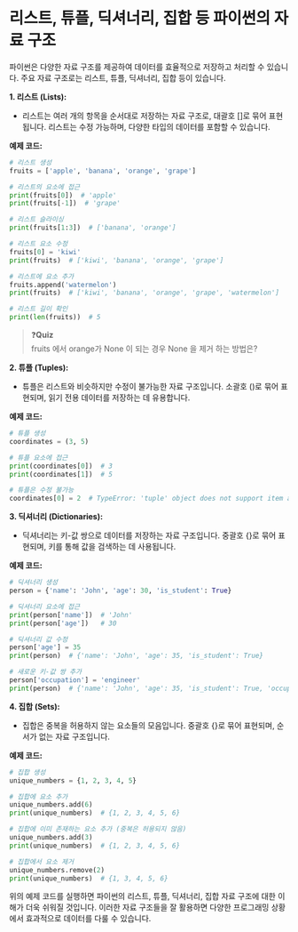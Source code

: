 # 리스트, 튜플, 딕셔너리, 집합 등 파이썬의 자료 구조
파이썬은 다양한 자료 구조를 제공하여 데이터를 효율적으로 저장하고 처리할 수 있습니다. 주요 자료 구조로는 리스트, 튜플, 딕셔너리, 집합 등이 있습니다. 

**1. 리스트 (Lists):**
- 리스트는 여러 개의 항목을 순서대로 저장하는 자료 구조로, 대괄호 []로 묶어 표현됩니다. 리스트는 수정 가능하며, 다양한 타입의 데이터를 포함할 수 있습니다.

**예제 코드:**
```python
# 리스트 생성
fruits = ['apple', 'banana', 'orange', 'grape']

# 리스트의 요소에 접근
print(fruits[0])  # 'apple'
print(fruits[-1])  # 'grape'

# 리스트 슬라이싱
print(fruits[1:3])  # ['banana', 'orange']

# 리스트 요소 수정
fruits[0] = 'kiwi'
print(fruits)  # ['kiwi', 'banana', 'orange', 'grape']

# 리스트에 요소 추가
fruits.append('watermelon')
print(fruits)  # ['kiwi', 'banana', 'orange', 'grape', 'watermelon']

# 리스트 길이 확인
print(len(fruits))  # 5
```
> ❓**Quiz**   
> fruits 에서 orange가 None 이 되는 경우 None 을 제거 하는 방법은?


**2. 튜플 (Tuples):**
- 튜플은 리스트와 비슷하지만 수정이 불가능한 자료 구조입니다. 소괄호 ()로 묶어 표현되며, 읽기 전용 데이터를 저장하는 데 유용합니다.

**예제 코드:**
```python
# 튜플 생성
coordinates = (3, 5)

# 튜플 요소에 접근
print(coordinates[0])  # 3
print(coordinates[1])  # 5

# 튜플은 수정 불가능
coordinates[0] = 2  # TypeError: 'tuple' object does not support item assignment
```

**3. 딕셔너리 (Dictionaries):**
- 딕셔너리는 키-값 쌍으로 데이터를 저장하는 자료 구조입니다. 중괄호 {}로 묶어 표현되며, 키를 통해 값을 검색하는 데 사용됩니다.

**예제 코드:**
```python
# 딕셔너리 생성
person = {'name': 'John', 'age': 30, 'is_student': True}

# 딕셔너리 요소에 접근
print(person['name'])  # 'John'
print(person['age'])   # 30

# 딕셔너리 값 수정
person['age'] = 35
print(person)  # {'name': 'John', 'age': 35, 'is_student': True}

# 새로운 키-값 쌍 추가
person['occupation'] = 'engineer'
print(person)  # {'name': 'John', 'age': 35, 'is_student': True, 'occupation': 'engineer'}
```

**4. 집합 (Sets):**
- 집합은 중복을 허용하지 않는 요소들의 모음입니다. 중괄호 {}로 묶어 표현되며, 순서가 없는 자료 구조입니다.

**예제 코드:**
```python
# 집합 생성
unique_numbers = {1, 2, 3, 4, 5}

# 집합에 요소 추가
unique_numbers.add(6)
print(unique_numbers)  # {1, 2, 3, 4, 5, 6}

# 집합에 이미 존재하는 요소 추가 (중복은 허용되지 않음)
unique_numbers.add(3)
print(unique_numbers)  # {1, 2, 3, 4, 5, 6}

# 집합에서 요소 제거
unique_numbers.remove(2)
print(unique_numbers)  # {1, 3, 4, 5, 6}
```

위의 예제 코드를 실행하면 파이썬의 리스트, 튜플, 딕셔너리, 집합 자료 구조에 대한 이해가 더욱 쉬워질 것입니다. 이러한 자료 구조들을 잘 활용하면 다양한 프로그래밍 상황에서 효과적으로 데이터를 다룰 수 있습니다.